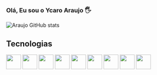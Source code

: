### Olá, Eu sou o Ycaro Araujo 🖐️

![Araujo GitHub stats](https://github-readme-stats.vercel.app/api?username=YcaroArj&show_icons=true&theme=github_dark)

## Tecnologias

<div style="display: inline_block">
    <img width="40px" src="https://cdn.jsdelivr.net/gh/devicons/devicon@latest/icons/python/python-original.svg" />
    <img width="40px" src="https://cdn.jsdelivr.net/gh/devicons/devicon@latest/icons/php/php-original.svg" />
    <img width="40px" src="https://cdn.jsdelivr.net/gh/devicons/devicon@latest/icons/laravel/laravel-original.svg" />
    <img width="40px" src="https://cdn.jsdelivr.net/gh/devicons/devicon@latest/icons/vuejs/vuejs-original.svg" />
    <img width="40px" src="https://cdn.jsdelivr.net/gh/devicons/devicon@latest/icons/javascript/javascript-original.svg" />
    <img width="40px" src="https://cdn.jsdelivr.net/gh/devicons/devicon@latest/icons/react/react-original.svg" />
    <img width="40px" src="https://cdn.jsdelivr.net/gh/devicons/devicon@latest/icons/nodejs/nodejs-plain-wordmark.svg" />
    <img width="40px" src="https://cdn.jsdelivr.net/gh/devicons/devicon@latest/icons/git/git-original.svg" />
    <img width="40px" src="https://cdn.jsdelivr.net/gh/devicons/devicon@latest/icons/java/java-original.svg" />
</div><br/>

